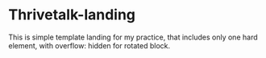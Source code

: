 # Thrivetalk-landing
This is simple template landing for my practice, that includes only one hard element, with overflow: hidden for rotated block.
